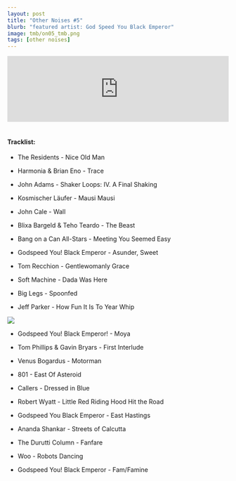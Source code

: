 ```yaml
---
layout: post
title: "Other Noises #5"
blurb: "featured artist: God Speed You Black Emperor"
image: tmb/on05_tmb.png
tags: [other noises]
---
```



<iframe scrolling="no" id="hearthis_at_track_3028613" width="100%" height="150" src="https://hearthis.at/embed/3028613/transparent_black/?hcolor=&color=&style=2&block_size=2&block_space=1&background=1&waveform=0&cover=0&autoplay=0&css=" frameborder="0" allowtransparency allow="autoplay"><p>Listen to <a href="https://hearthis.at/zerocc/other-noises-5-101017/" target="_blank">Other Noises #5 (10/10/17)</a> <span>by</span><a href="https://hearthis.at/zerocc/" target="_blank" >Zero</a> <span>on</span> <a href="https://hearthis.at/" target="_blank">hearthis.at</a></p></iframe>
&nbsp;

#### Tracklist:

- The Residents - Nice Old Man

- Harmonia & Brian Eno - Trace
- John Adams - Shaker Loops: IV. A Final Shaking
- Kosmischer Läufer - Mausi Mausi

- John Cale - Wall
- Blixa Bargeld & Teho Teardo - The Beast
- Bang on a Can All-Stars - Meeting You Seemed Easy

- Godspeed You! Black Emperor - Asunder, Sweet
- Tom Recchion - Gentlewomanly Grace

- Soft Machine - Dada Was Here
- Big Legs - Spoonfed
- Jeff Parker - How Fun It Is To Year Whip

![](https://lh3.googleusercontent.com/lNdhrvPYiwRN2p7C3yQRHIlP--dBqX-mN3XCHbhOh3ta2ZUxPu_Pjk4MdpSDfozLDjPFBFZF3MpoTBy-g0nWiWAm3cdwDT3UqiF2r96sfzsIhvkEdApYrN5BxHIifgeSwWWBjwEq5RRAltwuuokxq8-_94D8ufF3SstE0wVgXFKAeUwcjSCJ72MXwShEHpe2N18MRN5pS9Ev1h7b54VfyIFkttve_N-Rvab18Lh5a5vlYgsgN9EMaXrhsUM2ne_6MGYo3CjXM1PnA0BsRgo7TPdy4p5ZqUlLaJjCviaBoCCyuu5O113tnB7aYeV8drSvb8-Fi_Yx2OJE816xa6-SpF_KRY14KF17VOvTuNqVSSKSKPhjfN5FyRJHIIiKNBUXEHCZvGNpO5t7Dod9rXy3MdhD8BFr8HVcOEnKsSLLRGMW8F6tE57B6znqwq99BS2gN2pS7_cVpBNyTMUoKEbrVkBkWx8-5pPe0FdxCK8KunketvS0vGXRkmrTZ-Fh0A69-QgQkYqXgMfX4cHimCBm04w4bQ4w1HKIboQC4VNedPT0-qQK8-YN3VkX-wSwBitf7noks3_yR_TdRNnfa7anloDJogxbcHUK1q91rd2smfArmYouI0huHwQcQJYVuVY2s3nDWeR7rIokW94Gq7erJ_JO=s600-no)

- Godspeed You! Black Emperor! - Moya
- Tom Phillips & Gavin Bryars - First Interlude
- Venus Bogardus - Motorman

- 801 - East Of Asteroid
- Callers - Dressed in Blue
- Robert Wyatt - Little Red Riding Hood Hit the Road

- Godspeed You Black Emperor - East Hastings
- Ananda Shankar - Streets of Calcutta
- The Durutti Column - Fanfare
- Woo - Robots Dancing

- Godspeed You! Black Emperor - Fam/Famine